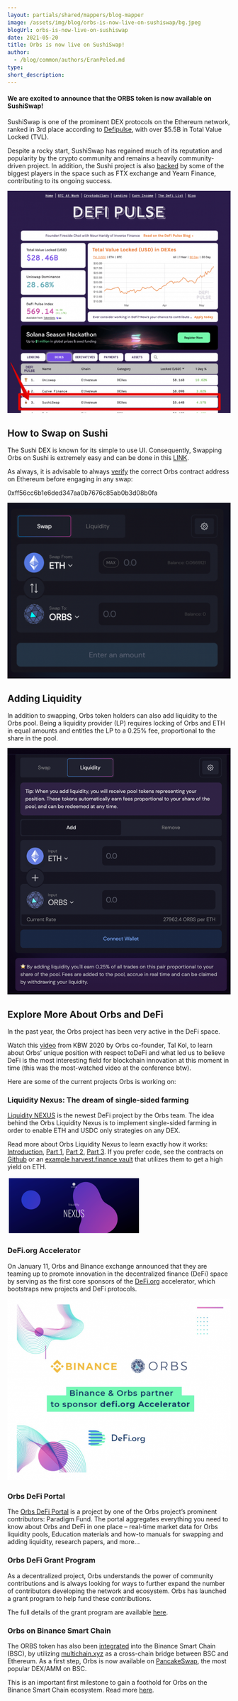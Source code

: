```yaml
---
layout: partials/shared/mappers/blog-mapper
image: /assets/img/blog/orbs-is-now-live-on-sushiswap/bg.jpeg
blogUrl: orbs-is-now-live-on-sushiswap
date: 2021-05-20
title: Orbs is now live on SushiSwap!
author:
  - /blog/common/authors/EranPeled.md
type:
short_description:
---
```


#### We are excited to announce that the ORBS token is now available on SushiSwap!

SushiSwap is one of the prominent DEX protocols on the Ethereum network, ranked in 3rd place according to [Defipulse](https://defipulse.com/), with over $5.5B in Total Value Locked (TVL).

Despite a rocky start, SushiSwap has regained much of its reputation and popularity by the crypto community and remains a heavily community-driven project. In addition, the Sushi project is also [backed](https://news.bitcoin.com/defis-raw-deal-sushiswap-creator-transfers-multi-sig-control-to-ftx-ceo/) by some of the biggest players in the space such as FTX exchange and Yearn Finance, contributing to its ongoing success.

![img](/assets/img/blog/orbs-is-now-live-on-sushiswap/img1.png)

## How to Swap on Sushi

The Sushi DEX is known for its simple to use UI. Consequently, Swapping Orbs on Sushi is extremely easy and can be done in this [LINK](https://app.sushi.com/swap?outputCurrency=0xff56cc6b1e6ded347aa0b7676c85ab0b3d08b0fa).

As always, it is advisable to always [verify](/orbs-token-integrity) the correct Orbs contract address on Ethereum before engaging in any swap:

0xff56cc6b1e6ded347aa0b7676c85ab0b3d08b0fa

![img](/assets/img/blog/orbs-is-now-live-on-sushiswap/img2.png)

## Adding Liquidity

In addition to swapping, Orbs token holders can also add liquidity to the Orbs pool. Being a liquidity provider (LP) requires locking of Orbs and ETH in equal amounts and entitles the LP to a 0.25% fee, proportional to the share in the pool.

![img](/assets/img/blog/orbs-is-now-live-on-sushiswap/img3.png)

## Explore More About Orbs and DeFi

In the past year, the Orbs project has been very active in the DeFi space.

Watch this [video](https://koreablockchainweek.com/watch/-qwejixcidqweq) from KBW 2020 by Orbs co-founder, Tal Kol, to learn about Orbs’ unique position with respect toDeFi and what led us to believe DeFi is the most interesting field for blockchain innovation at this moment in time (this was the most-watched video at the conference btw).

Here are some of the current projects Orbs is working on:

### Liquidity Nexus: The dream of single-sided farming

[Liquidity NEXUS](/introducing-orbs-liquidity-nexus-liquidity-as-a-service) is the newest DeFi project by the Orbs team. The idea behind the Orbs Liquidity Nexus is to implement single-sided farming in order to enable ETH and USDC only strategies on any DEX.

Read more about Orbs Liquidity Nexus to learn exactly how it works: [Introduction](https://medium.com/@talkol/introducing-orbs-liquidity-nexus-liquidity-as-a-service-1c022c8f2d43), [Part 1](https://talkol.medium.com/single-sided-farming-on-any-dex-via-orbs-liquidity-nexus-part-1-520051f940d5), [Part 2](https://medium.com/@talkol/single-sided-farming-on-any-dex-via-orbs-liquidity-nexus-part-2-824e58057cb5), [Part 3](https://medium.com/@talkol/single-sided-farming-on-any-dex-via-orbs-liquidity-nexus-part-3-fb75efb2f91f). If you prefer code, see the contracts on [Github](https://github.com/orbs-network/nexus-sushiswap) or an [example harvest.finance vault](https://github.com/orbs-network/nexus-harvestfinance/tree/master/contracts/strategies/nexus) that utilizes them to get a high yield on ETH.

![img](/assets/img/blog/orbs-is-now-live-on-sushiswap/img4.png)

### DeFi.org Accelerator

On January 11, Orbs and Binance exchange announced that they are teaming up to promote innovation in the decentralized finance (DeFi) space by serving as the first core sponsors of the [DeFi.org](https://defi.org/) accelerator, which bootstraps new projects and DeFi protocols.

![img](/assets/img/blog/orbs-is-now-live-on-sushiswap/img5.png)

### Orbs DeFi Portal

The [Orbs DeFi Portal](https://orbsdefi.com/) is a project by one of the Orbs project’s prominent contributors: Paradigm Fund. The portal aggregates everything you need to know about Orbs and DeFi in one place – real-time market data for Orbs liquidity pools, Education materials and how-to manuals for swapping and adding liquidity, research papers, and more…

### Orbs DeFi Grant Program

As a decentralized project, Orbs understands the power of community contributions and is always looking for ways to further expand the number of contributors developing the network and ecosystem. Orbs has launched a grant program to help fund these contributions.

The full details of the grant program are available [here](white-papers/orbs-grant-program-2).

### Orbs on Binance Smart Chain

The ORBS token has also been [integrated](/orbs-is-now-live-on-binance-smart-chain-via-anyswap-cross-chain-bridge) into the Binance Smart Chain (BSC), by utilizing [multichain.xyz](https://multichain.xyz/) as a cross-chain bridge between BSC and Ethereum. As a first step, Orbs is now available on [PancakeSwap](https://pancakeswap.finance/), the most popular DEX/AMM on BSC.

This is an important first milestone to gain a foothold for Orbs on the Binance Smart Chain ecosystem. Read more [here](/orbs-is-now-live-on-pancakeswap).

